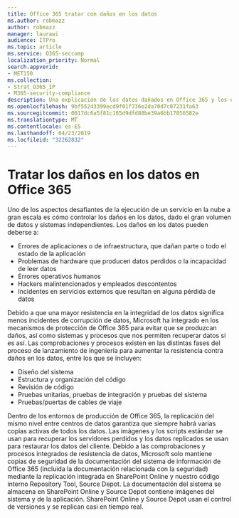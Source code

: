```yaml
---
title: Office 365 tratar con daños en los datos
ms.author: robmazz
author: robmazz
manager: laurawi
audience: ITPro
ms.topic: article
ms.service: O365-seccomp
localization_priority: Normal
search.appverid:
- MET150
ms.collection:
- Strat_O365_IP
- M365-security-compliance
description: Una explicación de los datos dañados en Office 365 y los esfuerzos de prevención y recuperación de Microsoft.
ms.openlocfilehash: 9bf55243399ecd9f01f736e2da70d7c07231fa63
ms.sourcegitcommit: 0017dc6a5f81c165d9dfd88be39a6bb17856582e
ms.translationtype: MT
ms.contentlocale: es-ES
ms.lasthandoff: 04/23/2019
ms.locfileid: "32262832"
---
```

# <a name="dealing-with-data-corruption-in-office-365"></a>Tratar los daños en los datos en Office 365

Uno de los aspectos desafiantes de la ejecución de un servicio en la nube a gran escala es cómo controlar los daños en los datos, dado el gran volumen de datos y sistemas independientes. Los daños en los datos pueden deberse a:
- Errores de aplicaciones o de infraestructura, que dañan parte o todo el estado de la aplicación 
- Problemas de hardware que producen datos perdidos o la incapacidad de leer datos 
- Errores operativos humanos 
- Hackers malintencionados y empleados descontentos 
- Incidentes en servicios externos que resultan en alguna pérdida de datos 

Debido a que una mayor resistencia en la integridad de los datos significa menos incidentes de corrupción de datos, Microsoft ha integrado en los mecanismos de protección de Office 365 para evitar que se produzcan daños, así como sistemas y procesos que nos permiten recuperar datos si es así. Las comprobaciones y procesos existen en las distintas fases del proceso de lanzamiento de ingeniería para aumentar la resistencia contra daños en los datos, entre los que se incluyen:
- Diseño del sistema
- Estructura y organización del código 
- Revisión de código 
- Pruebas unitarias, pruebas de integración y pruebas del sistema
- Pruebas/puertas de cables de viaje 

Dentro de los entornos de producción de Office 365, la replicación del mismo nivel entre centros de datos garantiza que siempre habrá varias copias activas de todos los datos. Las imágenes y los scripts estándar se usan para recuperar los servidores perdidos y los datos replicados se usan para restaurar los datos del cliente. Debido a las comprobaciones y procesos integrados de resistencia de datos, Microsoft solo mantiene copias de seguridad de la documentación del sistema de información de Office 365 (incluida la documentación relacionada con la seguridad) mediante la replicación integrada en SharePoint Online y nuestro código interno Repository Tool, Source Depot. La documentación del sistema se almacena en SharePoint Online y Source Depot contiene imágenes del sistema y de la aplicación. SharePoint Online y Source Depot usan el control de versiones y se replican casi en tiempo real. 